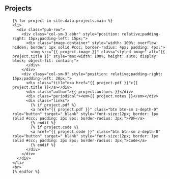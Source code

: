 <h2 id="projects" style="margin: 2px 0px 20px;">Projects</h2>

<div class="projects">
  <ol class="bibliography">

    {% for project in site.data.projects.main %}
    <li>
      <div class="pub-row">
        <div class="col-sm-3 abbr" style="position: relative;padding-right: 15px;padding-left: 15px;">
          <div class="image-container" style="width: 100%; overflow: hidden; border: 1px solid #ccc; border-radius: 4px; padding: 4px;">
            <img src="{{ project.image }}" class="styled-image" alt="{{ project.title }}" style="max-width: 100%; height: auto; display: block; object-fit: contain;">
          </div>
        </div>
        <div class="col-sm-9" style="position: relative;padding-right: 15px;padding-left: 20px;">
          <div class="title"><a href="{{ project.pdf }}">{{ project.title }}</a></div>
          <div class="author">{{ project.authors }}</div>
          <div class="periodical"><em>{{ project.notes }}</em></div>
          <div class="links">
            {% if project.pdf %}
            <a href="{{ project.pdf }}" class="btn btn-sm z-depth-0" role="button" target="_blank" style="font-size:12px; border: 1px solid #ccc; padding: 2px 8px; border-radius: 3px;">PDF</a>
            {% endif %}
            {% if project.code %}
            <a href="{{ project.code }}" class="btn btn-sm z-depth-0" role="button" target="_blank" style="font-size:12px; border: 1px solid #ccc; padding: 2px 8px; border-radius: 3px;">Code</a>
            {% endif %}
          </div>
        </div>
      </div>
    </li>
    <br>
    {% endfor %}

  </ol>
</div>